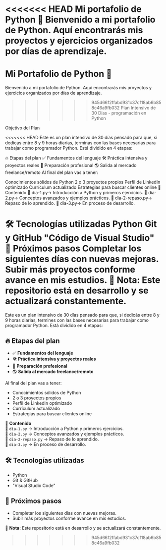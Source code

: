 <<<<<<< HEAD
Mi portafolio de Python 🚀
Bienvenido a mi portafolio de Python. Aquí encontrarás mis proyectos y ejercicios organizados por días de aprendizaje.
=======
# Mi Portafolio de Python 🚀  

Bienvenido a mi portafolio de Python. Aquí encontrarás mis proyectos y ejercicios organizados por días de aprendizaje.  
>>>>>>> 945d66f2ffabd931c37cf18ab6b858c46a9fb032
Plan Intensivo de 30 Días - programación en Python

Objetivo del Plan

<<<<<<< HEAD
Este es un plan intensivo de 30 días pensado para que, si dedicas entre 8 y 9 horas diarias, terminas con las bases necesarias para trabajar como programador Python. Está dividido en 4 etapas:

🔥 Etapas del plan
✅ Fundamentos del lenguaje
🛠 Práctica intensiva y proyectos reales
🎯 Preparación profesional
🌎 Salida al mercado freelance/remoto
Al final del plan vas a tener:

Conocimientos sólidos de Python
2 o 3 proyectos propios
Perfil de LinkedIn optimizado
Currículum actualizado
Estrategias para buscar clientes online
📂 Contenido
📌 dia-1.py→ Introducción a Python y primeros ejercicios.
🚀 dia-2.py→ Conceptos avanzados y ejemplos prácticos.
🔄 dia-2-repaso.py→ Repaso de lo aprendido.
🔧 dia-3.py→ En proceso de desarrollo.

🛠 Tecnologías utilizadas
Python
Git y GitHub
"Código de Visual Studio"
📌 Próximos pasos
Completar los siguientes días con nuevas mejoras.
Subir más proyectos conforme avance en mis estudios.
📢 Nota: Este repositorio está en desarrollo y se actualizará constantemente.
=======
Este es un plan intensivo de 30 días pensado para que, si dedicás entre 8 y 9 horas diarias, termines con las
bases necesarias para trabajar como programador Python. Está dividido en 4 etapas:

## 🔥 Etapas del plan
- ✅ **Fundamentos del lenguaje**  
- 🛠 **Práctica intensiva y proyectos reales**  
- 🎯 **Preparación profesional**  
- 🌎 **Salida al mercado freelance/remoto**  

Al final del plan vas a tener:

- Conocimientos sólidos de Python
- 2 o 3 proyectos propios
- Perfil de LinkedIn optimizado
- Currículum actualizado
- Estrategias para buscar clientes online


📂 **Contenido**  
📌 `dia-1.py` → Introducción a Python y primeros ejercicios.  
🚀 `dia-2.py` → Conceptos avanzados y ejemplos prácticos.  
🔄 `dia-2-repaso.py` → Repaso de lo aprendido.  
🔧 `dia-3.py` → En proceso de desarrollo.    

## 🛠 Tecnologías utilizadas  
- Python  
- Git & GitHub  
- "Visual Studio Code" 

## 📌 Próximos pasos  
- Completar los siguientes días con nuevas mejoras.  
- Subir más proyectos conforme avance en mis estudios.  

📢 **Nota:** Este repositorio está en desarrollo y se actualizará constantemente.  

>>>>>>> 945d66f2ffabd931c37cf18ab6b858c46a9fb032
